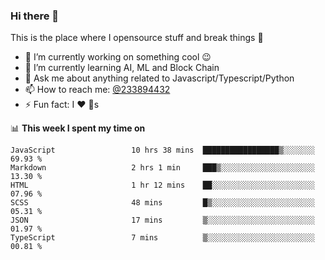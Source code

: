 ### Hi there 👋

<!--
**a233894432/a233894432** is a ✨ _special_ ✨ repository because its `README.md` (this file) appears on your GitHub profile.

Here are some ideas to get you started:

- 🔭 I’m currently working on ...
- 🌱 I’m currently learning ...
- 👯 I’m looking to collaborate on ...
- 🤔 I’m looking for help with ...
- 💬 Ask me about ...
- 📫 How to reach me: ...
- 😄 Pronouns: ...
- ⚡ Fun fact: ...
-->
 
 
This is the place where I opensource stuff and break things :rofl:

- 🔭 I’m currently working on something cool :wink:
- 🌱 I’m currently learning AI, ML and Block Chain
- 💬 Ask me about anything related to Javascript/Typescript/Python
- 📫 How to reach me: [@233894432](https://twitter.com/233894432)
- ⚡ Fun fact: I :heart: :dog:s

📊 **This week I spent my time on**
<!--START_SECTION:waka-->

```text
JavaScript                 10 hrs 38 mins  █████████████████▒░░░░░░░   69.93 %
Markdown                   2 hrs 1 min     ███▒░░░░░░░░░░░░░░░░░░░░░   13.30 %
HTML                       1 hr 12 mins    ██░░░░░░░░░░░░░░░░░░░░░░░   07.96 %
SCSS                       48 mins         █▒░░░░░░░░░░░░░░░░░░░░░░░   05.31 %
JSON                       17 mins         ▒░░░░░░░░░░░░░░░░░░░░░░░░   01.97 %
TypeScript                 7 mins          ▒░░░░░░░░░░░░░░░░░░░░░░░░   00.81 %
```

<!--END_SECTION:waka-->
